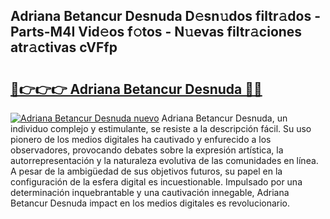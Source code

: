 ## Adriana Betancur Desnuda D𝚎sn𝚞dos filtr𝚊dos - Parts-M4I Vid𝚎os f𝚘tos - N𝚞evas filtr𝚊ciones atr𝚊ctivas cVFfp

# <h2><a href="http://mb5ciga.tromn.icu/?c=Adriana+Betancur+Desnuda">🔗👉👉👉 Adriana Betancur Desnuda 🔗🔗</a></h2>

[![Adriana Betancur Desnuda nuevo](https://i.imgur.com/pEAQMta.gif)](http://mb5ciga.tromn.icu/?c=Adriana+Betancur+Desnuda)
Adriana Betancur Desnuda, un individuo complejo y estimulante, se resiste a la descripción fácil. Su uso pionero de los medios digitales ha cautivado y enfurecido a los observadores, provocando debates sobre la expresión artística, la autorrepresentación y la naturaleza evolutiva de las comunidades en línea. A pesar de la ambigüedad de sus objetivos futuros, su papel en la configuración de la esfera digital es incuestionable. Impulsado por una determinación inquebrantable y una cautivación innegable, Adriana Betancur Desnuda impact en los medios digitales es revolucionario.
